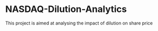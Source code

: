 # NASDAQ-Dilution-Analytics

This project is aimed at analysing the impact of dilution on share price
